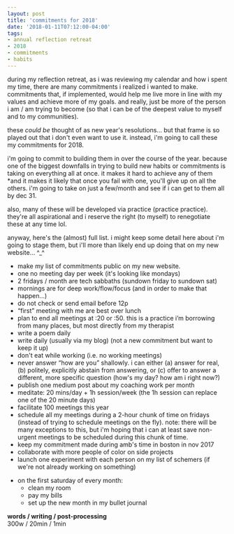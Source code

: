 ```yaml
---
layout: post
title: 'commitments for 2018'
date: '2018-01-11T07:12:00-04:00'
tags:
- annual reflection retreat
- 2018
- commitments
- habits
--- 
```


during my reflection retreat, as i was reviewing my calendar and how i spent my time, there are many commitments i realized i wanted to make. commitments that, if implemented, would help me live more in line with my values and achieve more of my goals. and really, just be more of the person i am / am trying to become (so that i can be of the deepest value to myself and to my communities). 

these _could be_ thought of as new year's resolutions... but that frame is so played out that i don't even want to use it. instead, i'm going to call these my commitments for 2018. 

i'm going to commit to building them in over the course of the year. because one of the biggest downfalls in trying to build new habits or commitments is taking on everything all at once. it makes it hard to achieve any of them *and it makes it likely that once you fail with one, you'll give up on all the others. i'm going to take on just a few/month and see if i can get to them all by dec 31. 

also, many of these will be developed via practice (practice practice). they're all aspirational and i reserve the right (to myself) to renegotiate these at any time lol. 

anyway, here's the (almost) full list. i might keep some detail here about i'm going to stage them, but i'll more than likely end up doing that on my new website... ^_^

* make my list of commitments public on my new website. 
* one no meeting day per week (it's looking like mondays)
* 2 fridays / month are tech sabbaths (sundown friday to sundown sat)
* mornings are for deep work/flow/focus (and in order to make that happen...)
* do not check or send email before 12p
* “first” meeting with me are best over lunch 
* plan to end all meetings at :20 or :50. this is a practice i’m borrowing from many places, but most directly from my therapist
* write a poem daily 
* write daily (usually via my blog) (not a new commitment but want to keep it up)
* don't eat while working (i.e. no working meetings)
* never answer “how are you” shallowly. i can either (a) answer for real, (b) politely, explicitly abstain from answering, or (c) offer to answer a different, more specific question (how's my day? how am i right now?)
* publish one medium post about my coaching work per month
* meditate: 20 mins/day + 1h session/week (the 1h session can replace one of the 20 minute days)
* facilitate 100 meetings this year
* schedule all my meetings during a 2-hour chunk of time on fridays (instead of trying to schedule meetings on the fly). note: there will be many exceptions to this, but i'm hoping that i can at least save non-urgent meetings to be scheduled during this chunk of time. 
* keep my commitment made during amb's time in boston in nov 2017
    <!-- * “i want to be a commitment to holding space for people to transform. i want to support myself and others to get enough rest & sleep (which are different things). i want to commit to teaching young ones to read (and therefore be free #frederick douglass). i want to commit to feeding those who are hungry. i want to be a commitment to noticing potential to connect and not forcing the connection.” -->
* collaborate with more people of color on side projects
* launch one experiment with each person on my list of schemers (if we're not already working on something)
<!--     * asad -->
<!--     * mike leyba -->
<!--     * huma -->
<!--     * nene -->
<!--     * grant -->
<!--     * caroline h -->
<!--     * maureen -->
<!--     * danielle -->
<!--     * abraham  -->
* on the first saturday of every month:
    * clean my room
    * pay my bills
    * set up the new month in my bullet journal 


<!-- hyperlink bank -->


<!-- &#042; = asterisk -->
<!-- &#039; = single quote '-->

**words / writing / post-processing**  
300w / 20min / 1min